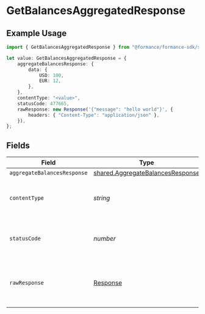 # GetBalancesAggregatedResponse

## Example Usage

```typescript
import { GetBalancesAggregatedResponse } from "@formance/formance-sdk/sdk/models/operations";

let value: GetBalancesAggregatedResponse = {
    aggregateBalancesResponse: {
        data: {
            USD: 100,
            EUR: 12,
        },
    },
    contentType: "<value>",
    statusCode: 477665,
    rawResponse: new Response('{"message": "hello world"}', {
        headers: { "Content-Type": "application/json" },
    }),
};
```

## Fields

| Field                                                                                       | Type                                                                                        | Required                                                                                    | Description                                                                                 |
| ------------------------------------------------------------------------------------------- | ------------------------------------------------------------------------------------------- | ------------------------------------------------------------------------------------------- | ------------------------------------------------------------------------------------------- |
| `aggregateBalancesResponse`                                                                 | [shared.AggregateBalancesResponse](../../../sdk/models/shared/aggregatebalancesresponse.md) | :heavy_minus_sign:                                                                          | OK                                                                                          |
| `contentType`                                                                               | *string*                                                                                    | :heavy_check_mark:                                                                          | HTTP response content type for this operation                                               |
| `statusCode`                                                                                | *number*                                                                                    | :heavy_check_mark:                                                                          | HTTP response status code for this operation                                                |
| `rawResponse`                                                                               | [Response](https://developer.mozilla.org/en-US/docs/Web/API/Response)                       | :heavy_check_mark:                                                                          | Raw HTTP response; suitable for custom response parsing                                     |